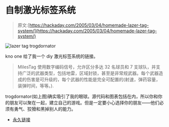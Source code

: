 # 自制激光标签系统

> 原文:[https://hackaday.com/2005/03/04/homemade-lazer-tag-system/](https://hackaday.com/2005/03/04/homemade-lazer-tag-system/)

![lazer tag trogdornator](img/4e6c6662db9d7b21aaab44c28d97c0e8.png)

kno one 给了我一个 diy 激光标签系统的链接。

> MilesTag 使用数字编码信号，允许区分多达 32 名球员和 7 支球队，并支持广泛的武器类型，包括地雷，区域封锁，甚至是非常规武器。每个武器造成的伤害是可升级的，每个武器的性能是完全可配置的(射速，弹药容量，装弹时间，等等。).

trogdornator(如上图)确实吸引了我的眼球。源代码和图表包括在内，所以你和你的朋友可以聚在一起，建立自己的游戏。但是一定要小心选择你的朋友——他们必须有勇气、狡猾和黑掉别人的能力。

*   [永久链接](http://www.lasertagparts.com/mtdesign.htm)